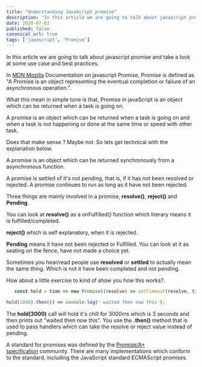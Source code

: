 ```yaml
---
title: "Understanding JavaScript promise"
description: "In this article we are going to talk about javascript promise and take a look at some use case and best practices"
date: 2020-07-03
published: false
canonical_url: true
tags: ['javascript', 'Promise']
---
```


In this article we are going to talk about javascript promise and take a look at some use case and best practices.

In [MDN Mozilla]('https://developer.mozilla.org/en-US/docs/Web/JavaScript/Guide/Using_promises') Documentation on javascript Promise, Promise is defined as  "A Promise is an object representing the eventual completion or failure of an asynchronous operation.". 

What this mean in simple tone is that, Promise in javaScript is an object which can be returned when a task is going on.

A promise is an object which can be returned when a task is going on and when a task is not happening or done at the same time or speed with other task. 

Does that make sense ? Maybe not. So lets get technical with the explanation below.

A promise is an object which can be returned synchronously from a asynchronous function.

A promise is settled of it's not pending, that is, if it has not been resolved or rejected.  A  promise continues to run as long as it have not been rejected.

Three things are mainly involved in a promise, **resolve()**, **reject()** and **Pending**.

You can look at **resolve()** as a onFulfilled() function which literary means it is fulfilled/completed.

**reject()** which is self explanatory, when it is rejected.

**Pending** means it have not been rejected or Fulfilled. You can look at it as seating on the fence, have not made a choice yet.

Sometimes you hear/read people use **resolved** or **settled** to actually mean the same thing. Which is not it have been completed and not pending.

How about a little exercise to kind of show you how this works?.

```javascript
   const hold = time => new Promise((resolve) => setTimeout(resolve, time));

hold(3000).then(() => console.log(' waited then now this');
```

The **hold(3000)** call will hold it's chill for 3000ms which is 3 seconds and then prints out "waited then now this".  You use the **.then()** method that is used to pass handlers which can take the resolve or reject value instead of pending.

A standard for promises was defined by the [Promise/A+ specification]("https://promisesaplus.com/implementations") community. There are many implementations which conform to the standard, including the JavaScript standard ECMAScript promises.

